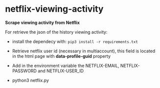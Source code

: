 # netflix-viewing-activity

**Scrape viewing activity from Netflix**

For retrieve the json of the history viewing activity:

- install the dependecy with: `pip3 install -r requirements.txt`

- Retrieve netflix user id (necessary in multiaccount), this field is located in the html page with **data-profile-guid** property

- Add in the environment variable the NETFLIX-EMAIL, NETFLIX-PASSWORD and NETFLIX-USER_ID

- python3 netflix.py
